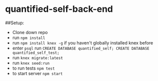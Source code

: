 # quantified-self-back-end

##Setup:
 + Clone down repo
 + run `npm install`
 + run `npm install knex -g` if you haven't globally installed knex before
 + enter `psql` run `CREATE DATABASE quantified_self; CREATE DATABASE quantified_self_test;`
 + run `knex migrate:latest`
 + run `knex seed:run`
 + to run tests `npm test`
 + to start server `npm start`
